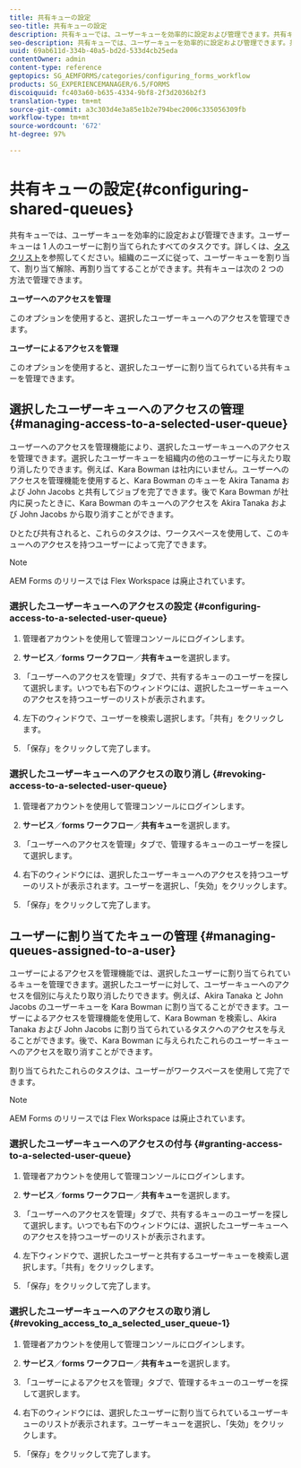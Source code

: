 ```yaml
---
title: 共有キューの設定
seo-title: 共有キューの設定
description: 共有キューでは、ユーザーキューを効率的に設定および管理できます。共有キューの設定方法について説明します。
seo-description: 共有キューでは、ユーザーキューを効率的に設定および管理できます。共有キューの設定方法について説明します。
uuid: 69ab611d-334b-40a5-bd2d-533d4cb25eda
contentOwner: admin
content-type: reference
geptopics: SG_AEMFORMS/categories/configuring_forms_workflow
products: SG_EXPERIENCEMANAGER/6.5/FORMS
discoiquuid: fc403a60-b635-4334-9bf8-2f3d2036b2f3
translation-type: tm+mt
source-git-commit: a3c303d4e3a85e1b2e794bec2006c335056309fb
workflow-type: tm+mt
source-wordcount: '672'
ht-degree: 97%

---
```



# 共有キューの設定{#configuring-shared-queues}

共有キューでは、ユーザーキューを効率的に設定および管理できます。ユーザーキューは 1 人のユーザーに割り当てられたすべてのタスクです。詳しくは、[タスクリスト](https://help.adobe.com/en_US/livecycle/11.0/WorkspaceHelp/WS92d06802c76abadb-2b6ab502126beb6ba2f-7ffc.2.html)を参照してください。組織のニーズに従って、ユーザーキューを割り当て、割り当て解除、再割り当てすることができます。共有キューは次の 2 つの方法で管理できます。

**ユーザーへのアクセスを管理**

このオプションを使用すると、選択したユーザーキューへのアクセスを管理できます。

**ユーザーによるアクセスを管理**

このオプションを使用すると、選択したユーザーに割り当てられている共有キューを管理できます。

## 選択したユーザーキューへのアクセスの管理 {#managing-access-to-a-selected-user-queue}

ユーザーへのアクセスを管理機能により、選択したユーザーキューへのアクセスを管理できます。選択したユーザーキューを組織内の他のユーザーに与えたり取り消したりできます。例えば、Kara Bowman は社内にいません。ユーザーへのアクセスを管理機能を使用すると、Kara Bowman のキューを Akira Tanama および John Jacobs と共有してジョブを完了できます。後で Kara Bowman が社内に戻ったときに、Kara Bowman のキューへのアクセスを Akira Tanaka および John Jacobs から取り消すことができます。

ひとたび共有されると、これらのタスクは、ワークスペースを使用して、このキューへのアクセスを持つユーザーによって完了できます。

>[!NOTE]
>
>AEM Forms のリリースでは Flex Workspace は廃止されています。

### 選択したユーザーキューへのアクセスの設定 {#configuring-access-to-a-selected-user-queue}

1. 管理者アカウントを使用して管理コンソールにログインします。
1. **サービス**／**forms ワークフロー**／**共有キュー**&#x200B;を選択します。

1. 「ユーザーへのアクセスを管理」タブで、共有するキューのユーザーを探して選択します。いつでも右下のウィンドウには、選択したユーザーキューへのアクセスを持つユーザーのリストが表示されます。
1. 左下のウィンドウで、ユーザーを検索し選択します。「共有」をクリックします。
1. 「保存」をクリックして完了します。

### 選択したユーザーキューへのアクセスの取り消し {#revoking-access-to-a-selected-user-queue}

1. 管理者アカウントを使用して管理コンソールにログインします。
1. **サービス**／**forms ワークフロー**／**共有キュー**&#x200B;を選択します。

1. 「ユーザーへのアクセスを管理」タブで、管理するキューのユーザーを探して選択します。
1. 右下のウィンドウには、選択したユーザーキューへのアクセスを持つユーザーのリストが表示されます。ユーザーを選択し、「失効」をクリックします。
1. 「保存」をクリックして完了します。

## ユーザーに割り当てたキューの管理 {#managing-queues-assigned-to-a-user}

ユーザーによるアクセスを管理機能では、選択したユーザーに割り当てられているキューを管理できます。選択したユーザーに対して、ユーザーキューへのアクセスを個別に与えたり取り消したりできます。例えば、Akira Tanaka と John Jacobs のユーザーキューを Kara Bowman に割り当てることができます。ユーザーによるアクセスを管理機能を使用して、Kara Bowman を検索し、Akira Tanaka および John Jacobs に割り当てられているタスクへのアクセスを与えることができます。後で、Kara Bowman に与えられたこれらのユーザーキューへのアクセスを取り消すことができます。

割り当てられたこれらのタスクは、ユーザーがワークスペースを使用して完了できます。

>[!NOTE]
>
>AEM Forms のリリースでは Flex Workspace は廃止されています。

### 選択したユーザーキューへのアクセスの付与 {#granting-access-to-a-selected-user-queue}

1. 管理者アカウントを使用して管理コンソールにログインします。
1. **サービス**／**forms ワークフロー**／**共有キュー**&#x200B;を選択します。

1. 「ユーザーへのアクセスを管理」タブで、共有するキューのユーザーを探して選択します。いつでも右下のウィンドウには、選択したユーザーキューへのアクセスを持つユーザーのリストが表示されます。
1. 左下ウィンドウで、選択したユーザーと共有するユーザーキューを検索し選択します。「共有」をクリックします。
1. 「保存」をクリックして完了します。

### 選択したユーザーキューへのアクセスの取り消し {#revoking_access_to_a_selected_user_queue-1}

1. 管理者アカウントを使用して管理コンソールにログインします。
1. **サービス**／**forms ワークフロー**／**共有キュー**&#x200B;を選択します。

1. 「ユーザーによるアクセスを管理」タブで、管理するキューのユーザーを探して選択します。
1. 右下のウィンドウには、選択したユーザーに割り当てられているユーザーキューのリストが表示されます。ユーザーキューを選択し、「失効」をクリックします。
1. 「保存」をクリックして完了します。

